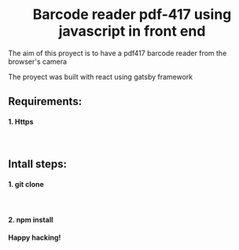 <h1 align="center">
  Barcode reader pdf-417 using javascript in front end
</h1>

The aim of this proyect is to have a pdf417 barcode reader from the browser's camera

The proyect was built with react using gatsby framework
<h2>Requirements:</h2>
<h4>1. Https</h4>
<br/>
<h2>Intall steps:</h2>
<h4>1. git clone</h4>
<br/>
<h4>2. npm install<h4>

Happy hacking!
